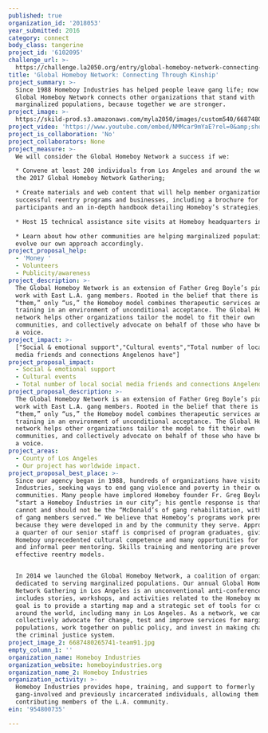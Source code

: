 ```yaml
---
published: true
organization_id: '2018053'
year_submitted: 2016
category: connect
body_class: tangerine
project_id: '6102095'
challenge_url: >-
  https://challenge.la2050.org/entry/global-homeboy-network-connecting-through-kinship
title: 'Global Homeboy Network: Connecting Through Kinship'
project_summary: >-
  Since 1988 Homeboy Industries has helped people leave gang life; now the
  Global Homeboy Network connects other organizations that stand with
  marginalized populations, because together we are stronger.
project_image: >-
  https://skild-prod.s3.amazonaws.com/myla2050/images/custom540/6687480265741-team91.jpg
project_video: 'https://www.youtube.com/embed/NMMcar9mYaE?rel=0&amp;showinfo=0'
project_is_collaboration: 'No'
project_collaborators: None
project_measure: >-
  We will consider the Global Homeboy Network a success if we:

  * Convene at least 200 individuals from Los Angeles and around the world at
  the 2017 Global Homeboy Network Gathering; 

  * Create materials and web content that will help member organizations develop
  successful reentry programs and businesses, including a brochure for potential
  participants and an in-depth handbook detailing Homeboy’s strategies; 

  * Host 15 technical assistance site visits at Homeboy headquarters in L.A.;

  * Learn about how other communities are helping marginalized populations, and
  evolve our own approach accordingly.
project_proposal_help:
  - 'Money '
  - Volunteers
  - Publicity/awareness
project_description: >-
  The Global Homeboy Network is an extension of Father Greg Boyle’s pioneering
  work with East L.A. gang members. Rooted in the belief that there is no
  “them,” only “us,” the Homeboy model combines therapeutic services and job
  training in an environment of unconditional acceptance. The Global Homeboy
  network helps other organizations tailor the model to fit their own
  communities, and collectively advocate on behalf of those who have been denied
  a voice.
project_impact: >-
  ["Social & emotional support","Cultural events","Total number of local social
  media friends and connections Angelenos have"]
project_proposal_impact:
  - Social & emotional support
  - Cultural events
  - Total number of local social media friends and connections Angelenos have
project_proposal_description: >-
  The Global Homeboy Network is an extension of Father Greg Boyle’s pioneering
  work with East L.A. gang members. Rooted in the belief that there is no
  “them,” only “us,” the Homeboy model combines therapeutic services and job
  training in an environment of unconditional acceptance. The Global Homeboy
  network helps other organizations tailor the model to fit their own
  communities, and collectively advocate on behalf of those who have been denied
  a voice.
project_areas:
  - County of Los Angeles
  - Our project has worldwide impact.
project_proposal_best_place: >-
  Since our agency began in 1988, hundreds of organizations have visited Homeboy
  Industries, seeking ways to end gang violence and poverty in their own
  communities. Many people have implored Homeboy founder Fr. Greg Boyle to
  “start a Homeboy Industries in our city”; his gentle response is that Homeboy
  cannot and should not be the “McDonald’s of gang rehabilitation, with billions
  of gang members served.” We believe that Homeboy’s programs work precisely
  because they were developed in and by the community they serve. Approximately
  a quarter of our senior staff is comprised of program graduates, giving
  Homeboy unprecedented cultural competence and many opportunities for formal
  and informal peer mentoring. Skills training and mentoring are proven
  effective reentry models. 


  In 2014 we launched the Global Homeboy Network, a coalition of organizations
  dedicated to serving marginalized populations. Our annual Global Homeboy
  Network Gathering in Los Angeles is an unconventional anti-conference that
  includes stories, workshops, and activities related to the Homeboy model. Our
  goal is to provide a starting map and a strategic set of tools for communities
  around the world, including many in Los Angeles. As a network, we can
  collectively advocate for change, test and improve services for marginalized
  populations, work together on public policy, and invest in making changes to
  the criminal justice system.
project_image_2: 6687480265741-team91.jpg
empty_column_1: ''
organization_name: Homeboy Industries
organization_website: homeboyindustries.org
organization_name_2: Homeboy Industries
organization_activity: >-
  Homeboy Industries provides hope, training, and support to formerly
  gang-involved and previously incarcerated individuals, allowing them to become
  contributing members of the L.A. community.
ein: '954800735'

---
```


